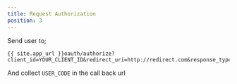 ```yaml
---
title: Request Authorization
position: 3
---
```


Send user to;

```
{{ site.app_url }}oauth/authorize?client_id=YOUR_CLIENT_ID&redirect_uri=http://redirect.com&response_type=code&scope=location_read+location_write
```

And collect `USER_CODE` in the call back url
